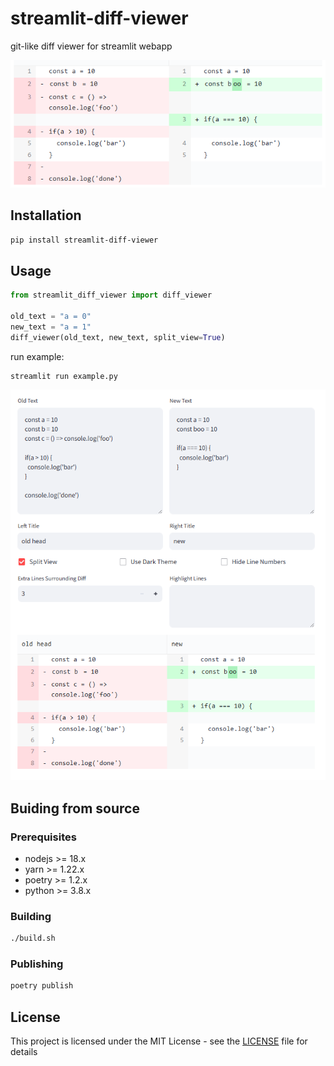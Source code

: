 # streamlit-diff-viewer
git-like diff viewer for streamlit webapp

![](docs/head.png)

## Installation

```bash
pip install streamlit-diff-viewer
```

## Usage

```python
from streamlit_diff_viewer import diff_viewer

old_text = "a = 0"
new_text = "a = 1"
diff_viewer(old_text, new_text, split_view=True)
```

run example:

```bash
streamlit run example.py
```

![img.png](docs/img.png)

## Buiding from source

### Prerequisites

- nodejs >= 18.x
- yarn >= 1.22.x
- poetry >= 1.2.x
- python >= 3.8.x

### Building

```bash
./build.sh
```

### Publishing

```bash
poetry publish
```

## License

This project is licensed under the MIT License - see the [LICENSE](LICENSE) file for details
